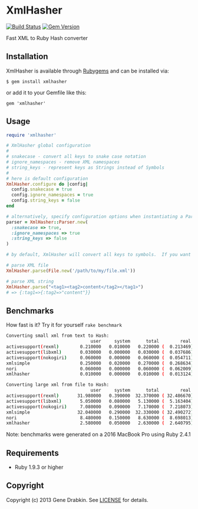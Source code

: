 # XmlHasher

[![Build Status](https://travis-ci.org/cloocher/xmlhasher.png)](https://travis-ci.org/cloocher/xmlhasher)
[![Gem Version](https://badge.fury.io/rb/xmlhasher.png)](http://badge.fury.io/rb/xmlhasher)

Fast XML to Ruby Hash converter

## Installation

XmlHasher is available through [Rubygems](http://rubygems.org/gems/xmlhasher) and can be installed via:

```
$ gem install xmlhasher
```

or add it to your Gemfile like this:

```
gem 'xmlhasher'
```

## Usage

```ruby
require 'xmlhasher'

# XmlHasher global configuration
#
# snakecase - convert all keys to snake case notation
# ignore_namespaces - remove XML namespaces
# string_keys - represent keys as Strings instead of Symbols
#
# here is default configuration
XmlHasher.configure do |config|
  config.snakecase = true
  config.ignore_namespaces = true
  config.string_keys = false
end

# alternatively, specify configuration options when instantiating a Parser
parser = XmlHasher::Parser.new(
  :snakecase => true,
  :ignore_namespaces => true
  :string_keys => false
)

# by default, XmlHasher will convert all keys to symbols.  If you want all keys to be Strings, set :string_keys option to 'true'

# parse XML file
XmlHasher.parse(File.new('/path/to/my/file.xml'))

# parse XML string
XmlHasher.parse("<tag1><tag2>content</tag2></tag1>")
# => {:tag1=>{:tag2=>"content"}}

```
## Benchmarks

How fast is it?  Try it for yourself `rake benchmark`

```sh
Converting small xml from text to Hash:
                                user     system      total        real
activesupport(rexml)        0.210000   0.010000   0.220000 (  0.213469)
activesupport(libxml)       0.030000   0.000000   0.030000 (  0.037686)
activesupport(nokogiri)     0.060000   0.000000   0.060000 (  0.054711)
xmlsimple                   0.250000   0.020000   0.270000 (  0.268634)
nori                        0.060000   0.000000   0.060000 (  0.062009)
xmlhasher                   0.010000   0.000000   0.010000 (  0.013124)

Converting large xml from file to Hash:
                                user     system      total        real
activesupport(rexml)       31.980000   0.390000  32.370000 ( 32.486670)
activesupport(libxml)       5.050000   0.080000   5.130000 (  5.163404)
activesupport(nokogiri)     7.080000   0.090000   7.170000 (  7.218073)
xmlsimple                  32.040000   0.290000  32.330000 ( 32.490272)
nori                        8.480000   0.150000   8.630000 (  8.698013)
xmlhasher                   2.580000   0.050000   2.630000 (  2.640795)
```
Note: benchmarks were generated on a 2016 MacBook Pro using Ruby 2.4.1

## Requirements

* Ruby 1.9.3 or higher

## Copyright
Copyright (c) 2013 Gene Drabkin.
See [LICENSE][] for details.

[license]: LICENSE.md
